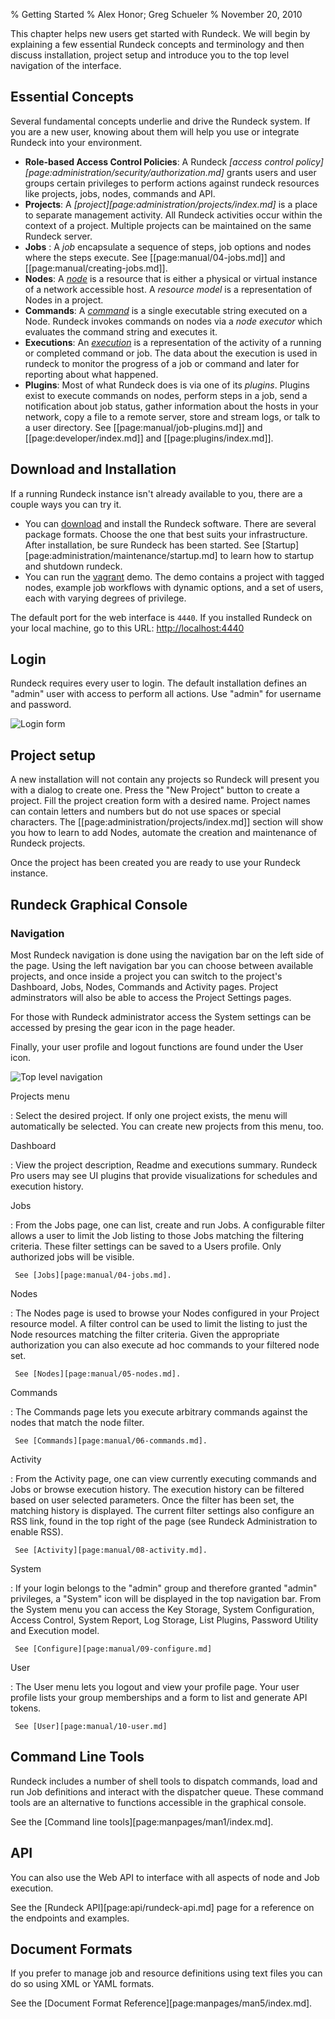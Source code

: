 % Getting Started
% Alex Honor; Greg Schueler
% November 20, 2010

This chapter helps new users get started with Rundeck. We will begin
by explaining a few essential Rundeck concepts and
terminology and then discuss installation, project setup and introduce
you to the top level navigation of the interface.

## Essential Concepts

Several fundamental concepts underlie and drive the Rundeck system.
If you are a new user, knowing about them will
help you use or integrate Rundeck into your environment.


* **Role-based Access Control Policies**:   A Rundeck _[access control policy][page:administration/security/authorization.md]_ grants users
and user groups certain privileges to perform actions against rundeck resources
like projects, jobs, nodes, commands and API. 
* **Projects**:  A _[project][page:administration/projects/index.md]_ is a place to separate management activity.
All Rundeck activities occur within the context of a project.
Multiple projects can be maintained on the same Rundeck server.
* **Jobs** : A _job_ encapsulate a sequence of steps, job options and nodes where the steps execute. See [[page:manual/04-jobs.md]] and [[page:manual/creating-jobs.md]].
* **Nodes**: A _[node]_  is a resource that is either a physical or virtual instance
of a network accessible host.
A *resource model* is a representation of Nodes in a project.
* **Commands**: A _[command]_ is a single executable string executed on a Node.
Rundeck invokes commands on nodes via a *node executor*
which evaluates the command string and executes it. 
* **Executions**:  An _[execution]_ is a representation of the activity of a running or completed 
command or job. The data about the execution is used in rundeck to monitor
the progress of a job or command and later for reporting about what happened.
* **Plugins**: Most of what Rundeck does is via one of its _plugins_. Plugins exist
to execute commands on nodes, perform steps in a job, 
send a notification about job status, gather
information about the hosts in your network, copy a file to a remote
server, store and stream logs, or talk to a user directory. See [[page:manual/job-plugins.md]] and [[page:developer/index.md]] and [[page:plugins/index.md]].


## Download and Installation

If a running Rundeck instance isn't already available to you, 
there are a couple ways you can try it.

* You can [download](http://rundeck.org/downloads.html) and 
install the Rundeck software. There are several package formats. 
Choose the one that best suits your infrastructure.
After installation, be sure Rundeck has been started.
See [Startup][page:administration/maintenance/startup.md] to learn how to
startup and shutdown rundeck.
* You can run the [vagrant](https://github.com/rundeck/anvils-demo) demo.
The demo contains a project with tagged nodes, example job workflows with
dynamic options, and a set of users, each with varying degrees of privilege.

The default port for the web interface is `4440`. If you
installed Rundeck on your local machine, go to this URL: <http://localhost:4440>

## Login

Rundeck requires every user to login. The default installation
defines an "admin" user with access to perform all actions.
Use "admin" for username and password.

![Login form](../figures/fig0202.png)

## Project setup

A new installation will not contain any projects so Rundeck will present
you with a dialog to create one. Press the "New Project" button to create
a project. 
Fill the project creation form with a desired name. Project names can
contain letters and numbers but do not use spaces or special characters.
The [[page:administration/projects/index.md]] 
section
will show you how to learn to add Nodes, automate the creation and maintenance of
Rundeck projects.

Once the project has been created you are ready to use your Rundeck instance.

## Rundeck Graphical Console


### Navigation

Most Rundeck navigation is done using the navigation bar on the left side of the page.
Using the left navigation bar you can choose between available projects, and once inside a project you can switch to the project's Dashboard, Jobs, Nodes, Commands and Activity pages.
Project adminstrators will also be able to access the Project Settings pages.

For those with Rundeck administrator access the System settings can be accessed by presing the gear icon in the page header. 

Finally, your user profile and logout functions are found under the User icon.

![Top level navigation](../figures/fig0201.png)

Projects menu

:    Select the desired project. If only one project exists, the menu will
     automatically be selected. You can create new projects from
     this menu, too.

Dashboard

:    View the project description, Readme and executions summary. 
     Rundeck Pro users may see UI plugins that provide visualizations for schedules and execution history.

Jobs

:    From the Jobs page, one can list, create and run Jobs. A
     configurable filter allows a user to limit the Job listing to those
     Jobs matching the filtering criteria. These filter settings can be
     saved to a Users profile. Only authorized jobs will be visible.
     
     See [Jobs][page:manual/04-jobs.md].

Nodes

:    The Nodes page is used to browse your Nodes configured in your
     Project resource model. A filter  control can be used to 
     limit the listing to just the Node resources
     matching the filter criteria. Given the appropriate authorization
     you can also execute ad hoc commands to your filtered node set.
     
     See [Nodes][page:manual/05-nodes.md].

Commands

:    The Commands page lets you execute arbitrary commands against the
     nodes that match the node filter.
     
     See [Commands][page:manual/06-commands.md].

Activity

:    From the Activity page, one can view currently executing commands
     and Jobs or browse execution history. The execution
     history can be filtered based on user selected parameters. Once the
     filter has been set, the matching history is displayed. The current
     filter settings also configure an RSS link, found in the top right of
     the page (see Rundeck Administration to enable RSS). 
     
     See [Activity][page:manual/08-activity.md].

  
System

:    If your login belongs to the "admin" group and therefore granted
     "admin" privileges, a "System" icon will be displayed in
     the top navigation bar. 
     From the System menu you can access the Key Storage, 
     System Configuration, Access Control, System Report, Log Storage,
     List Plugins, Password Utility and Execution model.
     
     See [Configure][page:manual/09-configure.md]

User

:    The User menu lets you logout and view your profile page. 
     Your user profile lists your group memberships and a form to list
     and generate API tokens.
     
     See [User][page:manual/10-user.md]


## Command Line Tools 

Rundeck includes a number of shell tools to dispatch commands, load
and run Job definitions and interact with the dispatcher queue. These
command tools are an alternative to functions accessible in the
graphical console.

See the [Command line tools][page:manpages/man1/index.md].

## API

You can also use the Web API to interface with all aspects of node
and Job execution. 

See the [Rundeck API][page:api/rundeck-api.md] page for a reference on the
endpoints and examples.

## Document Formats

If you prefer to manage job and resource definitions using text files
you can do so using XML or YAML formats.

See the [Document Format Reference][page:manpages/man5/index.md].

[node]: nodes.html
[command]: commands.html
[execution]: executions.html
